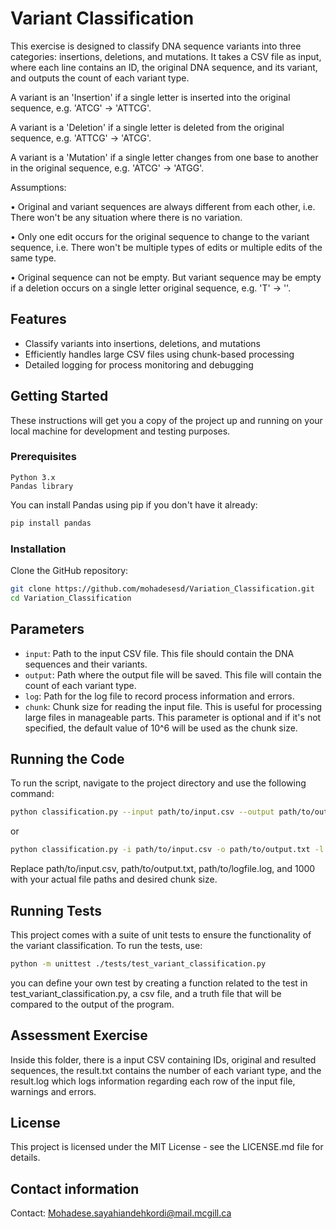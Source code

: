 # Variant Classification

This exercise is designed to classify DNA sequence variants into three categories: insertions, deletions, and mutations. It takes a CSV file as input, where each line contains an ID, the original DNA sequence, and its variant, and outputs the count of each variant type.

A variant is an 'Insertion' if a single letter is inserted into the original sequence, e.g. 'ATCG' -> 'ATTCG'.

A variant is a 'Deletion' if a single letter is deleted from the original sequence, e.g. 'ATTCG' -> 'ATCG'.

A variant is a 'Mutation' if a single letter changes from one base to another in the original sequence, e.g. 'ATCG' -> 'ATGG'.

Assumptions: 

• Original and variant sequences are always different from each other, i.e. There won't be any situation where there is no variation.

• Only one edit occurs for the original sequence to change to the variant sequence, i.e. There won't be multiple types of edits or multiple edits of the same type.

• Original sequence can not be empty. But variant sequence may be empty if a deletion occurs on a single letter original sequence, e.g. 'T' -> ''.

## Features
- Classify variants into insertions, deletions, and mutations
- Efficiently handles large CSV files using chunk-based processing
- Detailed logging for process monitoring and debugging

## Getting Started

These instructions will get you a copy of the project up and running on your local machine for development and testing purposes.


### Prerequisites

    Python 3.x
    Pandas library

You can install Pandas using pip if you don't have it already:
```bash
pip install pandas
```
### Installation

Clone the GitHub repository:

```bash
git clone https://github.com/mohadesesd/Variation_Classification.git
cd Variation_Classification
```
## Parameters

- `input`: Path to the input CSV file. This file should contain the DNA sequences and their variants.
- `output`: Path where the output file will be saved. This file will contain the count of each variant type.
- `log`: Path for the log file to record process information and errors.
- `chunk`: Chunk size for reading the input file. This is useful for processing large files in manageable parts. This parameter is optional and if it's not specified, the default value of 10^6 will be used as the chunk size.

## Running the Code

To run the script, navigate to the project directory and use the following command:

```bash
python classification.py --input path/to/input.csv --output path/to/output.txt --log path/to/logfile.log --chunk 1000
```
or 

```bash
python classification.py -i path/to/input.csv -o path/to/output.txt -l path/to/logfile.log -c 1000
```

Replace path/to/input.csv, path/to/output.txt, path/to/logfile.log, and 1000 with your actual file paths and desired chunk size.

## Running Tests

This project comes with a suite of unit tests to ensure the functionality of the variant classification. To run the tests, use:


```bash
python -m unittest ./tests/test_variant_classification.py
```
you can define your own test by creating a function related to the test in test_variant_classification.py, a csv file, and a truth file that will be compared to the output of the program. 

## Assessment Exercise

Inside this folder, there is a input CSV containing IDs, original and resulted sequences, the result.txt contains the number of each variant type, and the result.log which logs information regarding each row of the input file, warnings and errors.

## License

This project is licensed under the MIT License - see the LICENSE.md file for details.

## Contact information
Contact: [Mohadese.sayahiandehkordi@mail.mcgill.ca](Mohadese.sayahiandehkordi@mail.mcgill.ca)
